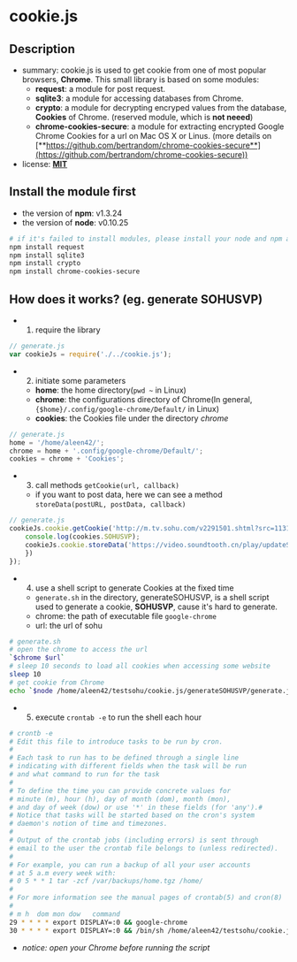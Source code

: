 # cookie.js
## Description
- summary: cookie.js is used to get cookie from one of most popular browsers, **Chrome**. This small library is based on some modules: 	
	- **request**: a module for post request.
	- **sqlite3**: a module for accessing databases from Chrome.
	- **crypto**: a module for decrypting encryped values from the database, **Cookies** of Chrome. (reserved module, which is **not neeed**)
	- **chrome-cookies-secure**: a module for extracting encrypted Google Chrome Cookies for a url on Mac OS X or Linus. (more details on [**https://github.com/bertrandom/chrome-cookies-secure**](https://github.com/bertrandom/chrome-cookies-secure))
- license: [**MIT**](./LICENSE)

## Install the module first

- the version of **npm**: v1.3.24
- the version of **node**: v0.10.25

```sh
# if it's failed to install modules, please install your node and npm as the same version of mine
npm install request
npm install sqlite3
npm install crypto
npm install chrome-cookies-secure
```

## How does it works? (eg. generate SOHUSVP)

- 1. require the library

```js
// generate.js
var cookieJs = require('./../cookie.js');
```

- 2. initiate some parameters
	- **home**: the home directory(`pwd ~` in Linux)
	- **chrome**: the configurations directory of Chrome(In general, `{$home}/.config/google-chrome/Default/` in Linux)
	- **cookies**: the Cookies file under the directory *chrome*

```js
// generate.js
home = '/home/aleen42/';
chrome = home + '.config/google-chrome/Default/';
cookies = chrome + 'Cookies';
```

- 3. call methods `getCookie(url, callback)`
	- if you want to post data, here we can see a method `storeData(postURL, postData, callback)`

```js
// generate.js
cookieJs.cookie.getCookie('http://m.tv.sohu.com/v2291501.shtml?src=11310001&ptag=vsogou', function(cookies) {
	console.log(cookies.SOHUSVP);
	cookieJs.cookie.storeData('https://video.soundtooth.cn/play/updateSOHUSVP/', {svp: cookies.SOHUSVP}, function(data) {
	})
});
```

- 4. use a shell script to generate Cookies at the fixed time
	- `generate.sh` in the directory, generateSOHUSVP, is a shell script used to generate a cookie, **SOHUSVP**, cause it's hard to generate.
	- chrome: the path of executable file `google-chrome`
	- url: the url of sohu

```sh
# generate.sh
# open the chrome to access the url
`$chrome $url`
# sleep 10 seconds to load all cookies when accessing some website
sleep 10
# get cookie from Chrome
echo `$node /home/aleen42/testsohu/cookie.js/generateSOHUSVP/generate.js`
```

- 5. execute `crontab -e` to run the shell each hour

```sh
# crontb -e
# Edit this file to introduce tasks to be run by cron.
# 
# Each task to run has to be defined through a single line
# indicating with different fields when the task will be run
# and what command to run for the task
# 
# To define the time you can provide concrete values for
# minute (m), hour (h), day of month (dom), month (mon),
# and day of week (dow) or use '*' in these fields (for 'any').# 
# Notice that tasks will be started based on the cron's system
# daemon's notion of time and timezones.
# 
# Output of the crontab jobs (including errors) is sent through
# email to the user the crontab file belongs to (unless redirected).
# 
# For example, you can run a backup of all your user accounts
# at 5 a.m every week with:
# 0 5 * * 1 tar -zcf /var/backups/home.tgz /home/
# 
# For more information see the manual pages of crontab(5) and cron(8)
# 
# m h  dom mon dow   command
29 * * * * export DISPLAY=:0 && google-chrome
30 * * * * export DISPLAY=:0 && /bin/sh /home/aleen42/testsohu/cookie.js/generateSOHUSVP/generate.sh >> /home/aleen42/testsohu/cookie.js/log/output.log 2>&1 && /bin/sh /home/aleen42/testsohu/cookie.js/killChrome.sh >> /home/aleen42/testsohu/cookie.js/log/output.log 2>&1
```

- *notice: open your Chrome before running the script*
